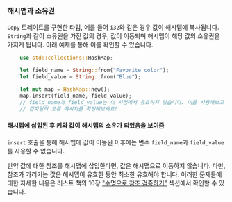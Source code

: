 ### 해시맵과 소유권

`Copy` 트레이트를 구현한 타입, 예를 들어 `i32`와 같은 경우 값이 해시맵에 복사됩니다. `String`과 같이 소유권을 가진 값의 경우, 값이 이동되며 해시맵이 해당 값의 소유권을 가지게 됩니다. 아래 예제를 통해 이를 확인할 수 있습니다.

```rust
    use std::collections::HashMap;

    let field_name = String::from("Favorite color");
    let field_value = String::from("Blue");

    let mut map = HashMap::new();
    map.insert(field_name, field_value);
    // field_name과 field_value는 이 시점에서 유효하지 않습니다. 이를 사용해보고
    // 컴파일러 오류 메시지를 확인해보세요!
```

#### 해시맵에 삽입된 후 키와 값이 해시맵의 소유가 되었음을 보여줌

`insert` 호출을 통해 해시맵에 값이 이동된 이후에는 변수 `field_name`과 `field_value`를 사용할 수 없습니다.

만약 값에 대한 참조를 해시맵에 삽입한다면, 값은 해시맵으로 이동하지 않습니다. 다만, 참조가 가리키는 값은 해시맵이 유효한 동안 최소한 유효해야 합니다. 이러한 문제들에 대한 자세한 내용은 러스트 책의 10장 ["수명으로 참조 검증하기"](https://github.com/rust-lang/book/blob/master/src/ch10-03-lifetime-syntax.md) 섹션에서 확인할 수 있습니다.